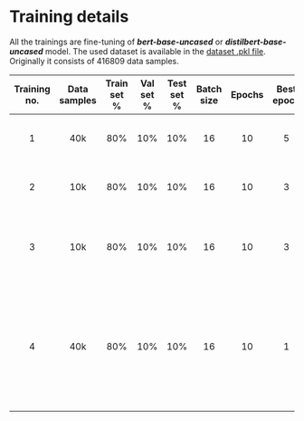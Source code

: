 # Training details

All the trainings are fine-tuning of ***bert-base-uncased*** or ***distilbert-base-uncased*** model. The used dataset is available in the [dataset .pkl file](../../../data/dair-ai-emotions/merged_training.pkl). Originally it consists of 416809 data samples.

| Training no. | Data samples | Train set % | Val set % | Test set % | Batch size | Epochs | Best epoch |         Fitting time         | Train accuracy | Train loss | Val accuracy | Val loss | Test accuracy | Test loss |               Accuracy figure               |                                                     Notes                                                     |
|:------------:|:------------:|:-----------:|:---------:|:----------:|:----------:|:------:|:----------:|:----------------------------:|:--------------:|:----------:|:------------:|:--------:|:-------------:|:---------:|:-------------------------------------------:|:-------------------------------------------------------------------------------------------------------------:|
|      1       |     40k      |     80%     |    10%    |    10%     |     16     |   10   |     5      | 20min 40s (***RTX 3070Ti***) |     0.9470     |   0.0882   |    0.9388    |  0.1089  |    0.9400     |  0.1220   | [figure](./figures/training_1_accuracy.png) |                                                   Ok result                                                   |
|      2       |     10k      |     80%     |    10%    |    10%     |     16     |   10   |     3      | 4min 34s (***RTX 3070Ti***)  |     0.9524     |   0.1111   |    0.9310    |  0.1696  |    0.9130     |  0.2452   | [figure](./figures/training_2_accuracy.png) |                                                 Model overfit                                                 |
|      3       |     10k      |     80%     |    10%    |    10%     |     16     |   10   |     3      | 3min 56s (***RTX 3070Ti***)  |     0.9511     |   0.1159   |    0.9320    |  0.1516  |    0.9090     |  0.2370   | [figure](./figures/training_3_accuracy.png) |                     A little bit worse performance for a little bit reduced fitting time                      |
|      4       |     40k      |     80%     |    10%    |    10%     |     16     |   10   |     1      | 24min 24s (***RTX 3070Ti***) |     0.9473     |   0.1370   |    0.9495    |  0.1301  |    0.9383     |  0.1777   | [figure](./figures/training_4_accuracy.png) | Equalized classes results in similar performance (assuming accuracy was not misleading in previous trainings) |
